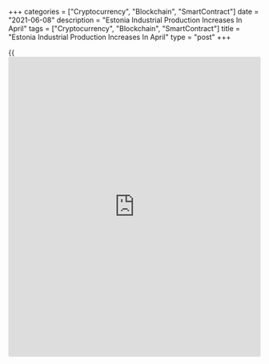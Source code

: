 +++
categories = ["Cryptocurrency", "Blockchain", "SmartContract"]
date = "2021-06-08"
description = "Estonia Industrial Production Increases In April"
tags = ["Cryptocurrency", "Blockchain", "SmartContract"]
title = "Estonia Industrial Production Increases In April"
type = "post"
+++

{{<iframe id="large-banner" src="https://www.bounty.group/#slide=16.0" width="100%" height="600" scrolling="no" style="border: 0px solid rgb(216, 221, 230); border-radius: 3px;">}}

Estonia's industrial production accelerated in April, data from
Statistics Estonia showed on Tuesday.

Industrial production rose a working-day adjusted 17.0 percent year-on-
year in April.

Manufacturing output increased 18.0 percent annually in April.

Production in mining declined 1.0 percent, while those of energy sector
grew 17.0 percent.

"Among the activities with larger shares, production grew again in wood
manufacturing by 18.1 percent as well as for the manufacture of metal
products by 18.6 percent, electronic products by 10.1 percent, shale oil
by 37.1 percent, furniture by 60.2 percent and building materials by
28.3 percent," Helle Bunder, analyst at Statistics Estonia, said.

On a seasonally adjusted basis, industrial production 4.0 percent
monthly in April.

For comments and feedback [contact](https://www.playgroundfx.com/contact/): editorial@rtt[news](https://www.letsplayfx.com/blog/forex-news-website/).com

[Economic News][1]

 **What parts of the world are seeing the best (and worst) economic
performances lately? Click[here][2] to check out our [Econ Scorecard][2]
and find out! See up-to-the-moment [ranking](https://www.playgroundfx.com/blog/crypto-exchange-ranking/)s for the best and worst
performers in [GDP][3], [unemployment rate][4], [inflation][2] and much
more.**

   1. www.rtt[news](https://www.letsplayfx.com/blog/forex-news-website/).com/Content/EconomicNews.aspx
   2. www.rtt[news](https://www.letsplayfx.com/blog/forex-news-website/).com/economic-scorecard/world-rank/CPI/highest-performance.aspx
   3. www.rtt[news](https://www.letsplayfx.com/blog/forex-news-website/).com/economic-scorecard/world-rank/GDP/highest-performance.aspx
   4. www.rtt[news](https://www.letsplayfx.com/blog/forex-news-website/).com/economic-scorecard/world-rank/unemployment-rate/lowest-performance.aspx